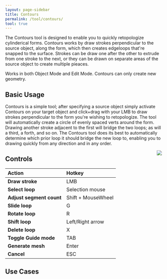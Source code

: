 ```yaml
---
layout: page-sidebar
title: Contours
permalink: /tool/contours/
tool: true
---
```


The Contours tool is designed to enable you to quickly retopologize cylinderical forms. Contours works by draw strokes perpendicular to the source object, along the form, which then creates edgeloops that're snapped to the surface. Strokes can be draw one after the other to extrude from one stroke to the next, or they can be drawn on separate areas of the source object to create multiple pieaces.

Works in both Object Mode and Edit Mode. Contours can only create new geometry.

## Basic Usage
Contours is a simple tool; after specifying a source object simply activate Contours on your target object and click+drag with your LMB to draw strokes perpendicular to the form you're wishing to retopologize. The tool will automatically create a circle of evenly spaced verts around the form. Drawing another stroke adjacent to the first will bridge the two loops; as will a third, a forth, and so on. The Contours tool does its best to automatically determine which prior loop it should bridge the new loop to, enabling you to drawing quickly from any direction and in any order.

<img align='right' src='{{ site.baseurl }}/assets/img/rf_contours_strokes_01.gif'>

## Controls

| Action | Hotkey |
| :------ | :------ |
| **Draw stroke** | LMB |
| **Select loop** | Selection mouse |
| **Adjust segment count** | Shift + MouseWheel |
| **Slide loop** | G |
| **Rotate loop** | R |
| **Shift loop** | Left/Right arrow |
| **Delete loop** | X |
| **Toggle Guide mode** | TAB |
| **Generate mesh** | Enter |
| **Cancel** | ESC |

## Use Cases
